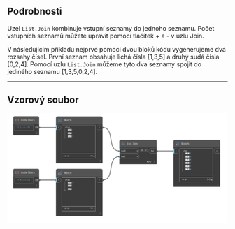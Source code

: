 ## Podrobnosti
Uzel `List.Join` kombinuje vstupní seznamy do jednoho seznamu. Počet vstupních seznamů můžete upravit pomocí tlačítek + a - v uzlu Join.

V následujícím příkladu nejprve pomocí dvou bloků kódu vygenerujeme dva rozsahy čísel. První seznam obsahuje lichá čísla [1,3,5] a druhý sudá čísla [0,2,4]. Pomocí uzlu `List.Join` můžeme tyto dva seznamy spojit do jediného seznamu [1,3,5,0,2,4].

___
## Vzorový soubor

![List.Join](./DSCore.List.Join_img.jpg)
